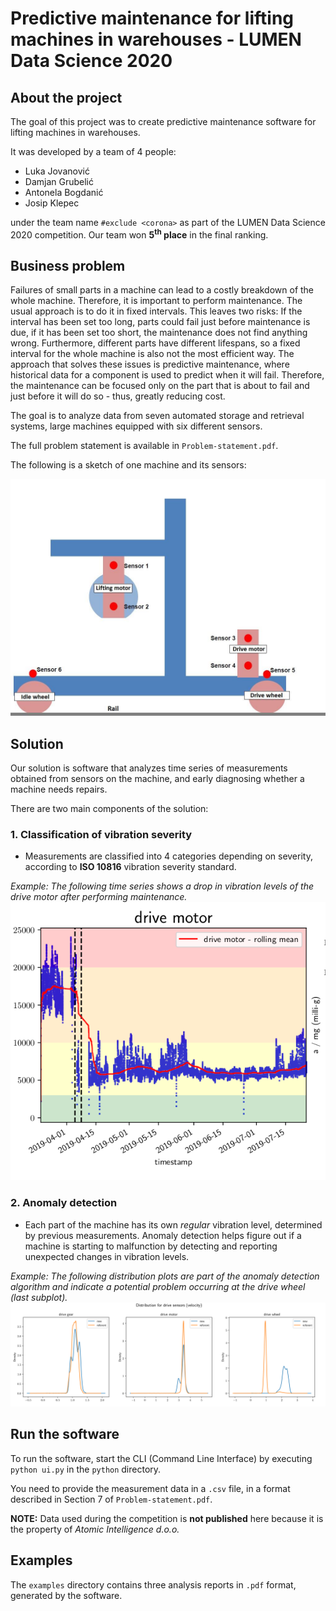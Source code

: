 # Predictive maintenance for lifting machines in warehouses - LUMEN Data Science 2020
## About the project
The goal of this project was to create predictive maintenance software for lifting machines in warehouses. 

It was developed by a team of 4 people: 
- Luka Jovanović
- Damjan Grubelić
- Antonela Bogdanić
- Josip Klepec

under the team name `#exclude <corona>` as part of the LUMEN Data Science 2020 competition.  Our team won **5<sup>th</sup> place** in the final ranking.

## Business problem
Failures of small parts in a machine can lead to a costly breakdown of the whole machine. Therefore, it is important to perform maintenance. The usual approach is to do it in fixed intervals. This leaves two risks: If the interval has been set too long, parts could fail just before maintenance is due, if it has been set too short, the maintenance does not find anything wrong. Furthermore, different parts have different lifespans, so a fixed interval for the whole machine is also not the most efficient way. The approach that solves these issues is predictive maintenance, where  historical data for a component is used to predict when it will fail. Therefore, the maintenance can be  focused only on the part that is about to fail and just before it will do so - thus, greatly reducing cost.

The goal is to analyze data from seven automated storage and retrieval systems, large machines equipped with six different sensors. 

The full problem statement is available in `Problem-statement.pdf`.

The following is a sketch of one machine and its sensors:

<img src="images/machine.png" alt="IMG: machine with sensors" width="600">

## Solution
Our solution is software that analyzes time series of measurements obtained from sensors on the machine, and early diagnosing whether a machine needs repairs.

There are two main components of the solution:

### 1. Classification of vibration severity
-  Measurements are classified into 4 categories depending on severity, according to **ISO 10816** vibration severity standard.

*Example: The following time series shows a drop in vibration levels of the drive motor after performing maintenance.*
<img src="images/measurements-timeseries.png" alt="IMG: Measurements Timeseries" width="600">

### 2. Anomaly detection
- Each part of the machine has its own *regular* vibration level, determined by previous measurements. Anomaly detection helps figure out if a machine is starting to malfunction by detecting and reporting unexpected changes in vibration levels.

*Example: The following distribution plots are part of the anomaly detection algorithm and indicate a potential problem occurring at the drive wheel (last subplot).*
![IMG: Distributions](images/distributions.png)

## Run the software
To run the software, start the CLI (Command Line Interface) by executing `python ui.py` in the `python` directory. 

You need to provide the measurement data in a `.csv` file, in a format described in Section 7 of `Problem-statement.pdf`.

**NOTE:** Data used during the competition is **not published** here because it is the property of *Atomic Intelligence d.o.o.* 

## Examples

The `examples` directory contains three analysis reports in `.pdf` format, generated by the software.